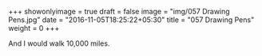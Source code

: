 +++
showonlyimage = true
draft = false
image = "img/057 Drawing Pens.jpg"
date = "2016-11-05T18:25:22+05:30"
title = "057 Drawing Pens"
weight = 0
+++

And I would walk 10,000 miles.

